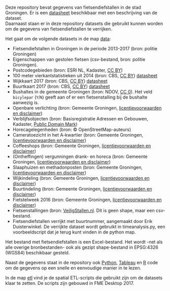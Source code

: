 Deze repository bevat gegevens van fietsendiefstallen in de stad Groningen. Er is een [datasheet](../master/doc/Uitleg%20data.Rmd) beschikbaar met een beschrijving van de dataset.  
Daarnaast staan er in deze repository datasets die gebruikt kunnen worden om de gegevens van fietsendiefstallen te verrijken. 

Het gaat om de volgende datasets in de map [data](https://github.com/KennisnetwerkDataScience/Fietsendiefstallen/tree/master/data):
* Fietsendiefstallen in Groningen in de periode 2013-2017 (bron: politie Groningen)
* Eigenschappen van gestolen fietsen (csv-bestand, bron: politie Groningen). 
* Postcodegebieden (bron: ESRI NL, Kadaster, [CC BY](https://creativecommons.org/licenses/by/3.0/nl/))
* 100 meter vierkantstatistieken uit 2014 (bron: CBS, [CC BY](https://creativecommons.org/licenses/by/3.0/nl/)) [datasheet](https://www.cbs.nl/-/media/imported/documents/2014/44/statistische%20gegevens%20per%20vierkant%20update%20oktober%202014.pdf?la=nl-nl)
* Wijkkaart 2017 (bron: CBS, [CC BY](https://creativecommons.org/licenses/by/3.0/nl/)) [datasheet](https://www.cbs.nl/-/media/_pdf/2017/36/2017ep37%20toelichting%20wijk%20en%20buurtkaart%202017.pdf)
* Buurtkaart 2017 (bron: CBS, [CC BY](https://creativecommons.org/licenses/by/3.0/nl/)) [datasheet](https://www.cbs.nl/-/media/_pdf/2017/36/2017ep37%20toelichting%20wijk%20en%20buurtkaart%202017.pdf)
* Bushaltes in de gemeente Groningen (bron: NDOV, [CC 0](https://creativecommons.org/publicdomain/zero/1.0/deed.nl)). Het veld `bicylepar` (`Y`/`N`) geeft aan of er een fietsenstalling bij de bushalte aanwezig is.
* Openbare verlichting (bron: Gemeente Groningen, [licentievoorwaarden en disclaimer](../master/doc/licentievoorwaarden_disclaimer_gemeente.md))
* Verblijfsobjecten (bron: Basisregistratie Adressen en Gebouwen, Kadaster, [Public Domain Mark](https://creativecommons.org/publicdomain/mark/1.0/deed.nl))
* Horecagelegenheden (bron: &copy; OpenStreetMap-auteurs)
* Cameratoezicht in het A-kwartier (bron: Gemeente Groningen, [licentievoorwaarden en disclaimer](../master/doc/licentievoorwaarden_disclaimer_gemeente.md))
* Coffeeshops (bron: Gemeente Groningen, [licentievoorwaarden en disclaimer](../master/doc/licentievoorwaarden_disclaimer_gemeente.md))
* (Ontheffingen) vergunningen drank- en horeca (bron: Gemeente Groningen, [licentievoorwaarden en disclaimer](../master/doc/licentievoorwaarden_disclaimer_gemeente.md))
* Slaaphuizen en methadonposten (bron: Gemeente Groningen, [licentievoorwaarden en disclaimer](../master/doc/licentievoorwaarden_disclaimer_gemeente.md))
* Wijkindeling (bron: Gemeente Groningen, [licentievoorwaarden en disclaimer](../master/doc/licentievoorwaarden_disclaimer_gemeente.md))
* Buurtindeling (bron: Gemeente Groningen, [licentievoorwaarden en disclaimer](../master/doc/licentievoorwaarden_disclaimer_gemeente.md))
* Fietstelweek 2016 (bron: Gemeente Groningen, [licentievoorwaarden en disclaimer](../master/doc/licentievoorwaarden_disclaimer_gemeente.md))
* Fietsenstallingen (bron: [VeiligStallen.nl](https://www.veiligstallen.nl/groningen/stallingen). Dit is geen shape, maar een csv-bestand.
* Fietsendiefstallen verrijkt met buurtnummer, aangemaakt door Erik Duisterwinkel. De verrijkte dataset wordt gebruikt in timeanalysis.py, een voorbeeldscript dat je terug kunt vinden in de python map.

   
Het bestand met fietsendiefstallen is een Excel-bestand. Het wordt -net als alle overige bronbestanden- ook als gezipt shape-bestand in EPSG:4326 (WGS84) beschikbaar gesteld.

Naast de gegevens staat in de repository ook [Python](https://github.com/KennisnetwerkDataScience/Fietsendiefstallen/tree/master/python), [Tableau](https://github.com/KennisnetwerkDataScience/Fietsendiefstallen/tree/master/tableau) en [R](https://github.com/KennisnetwerkDataScience/Fietsendiefstallen/tree/master/r) code om de gegevens op een snelle en eenvoudige manier in te lezen.

In de map [etl](https://github.com/KennisnetwerkDataScience/Fietsendiefstallen/tree/master/etl) vind je de spatial ETL-scripts die gebruikt zijn om de datasets klaar te zetten. De scripts zijn gebouwd in FME Desktop 2017.
